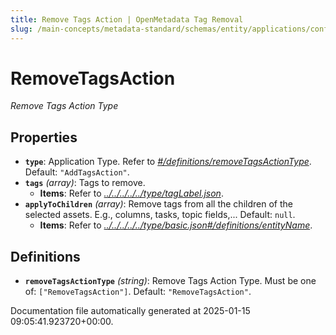 ```yaml
---
title: Remove Tags Action | OpenMetadata Tag Removal
slug: /main-concepts/metadata-standard/schemas/entity/applications/configuration/external/automator/removetagsaction
---
```


# RemoveTagsAction

*Remove Tags Action Type*

## Properties

- **`type`**: Application Type. Refer to *[#/definitions/removeTagsActionType](#definitions/removeTagsActionType)*. Default: `"AddTagsAction"`.
- **`tags`** *(array)*: Tags to remove.
  - **Items**: Refer to *[../../../../../type/tagLabel.json](#/../../../../type/tagLabel.json)*.
- **`applyToChildren`** *(array)*: Remove tags from all the children of the selected assets. E.g., columns, tasks, topic fields,... Default: `null`.
  - **Items**: Refer to *[../../../../../type/basic.json#/definitions/entityName](#/../../../../type/basic.json#/definitions/entityName)*.
## Definitions

- **`removeTagsActionType`** *(string)*: Remove Tags Action Type. Must be one of: `["RemoveTagsAction"]`. Default: `"RemoveTagsAction"`.


Documentation file automatically generated at 2025-01-15 09:05:41.923720+00:00.
